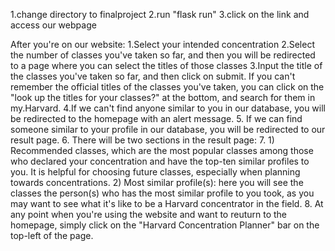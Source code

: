 1.change directory to finalproject
2.run "flask run"
3.click on the link and access our webpage

After you're on our website:
1.Select your intended concentration
2.Select the number of classes you've taken so far, and then you will be redirected to a page where you can select the titles of those classes
3.Input the title of the classes you've taken so far, and then click on submit. If you can't remember the official titles of the classes you've taken, you can click on the "look up the titles for your classes?" at the bottom, and search for them in my.Harvard.
4.If we can't find anyone similar to you in our database, you will be redirected to the homepage with an alert message.
5. If we can find someone similar to your profile in our database, you will be redirected to our result page.
6. There will be two sections in the result page:
7. 1) Recommended classes, which are the most popular classes among those who declared your concentration and have the top-ten similar profiles to you.
   It is helpful for choosing future classes, especially when planning towards concentrations.
   2) Most similar profile(s): here you will see the classes the person(s) who has the most similar profile to you took, as you may want to see what it's like to be a Harvard concentrator in the field.
8. At any point when you're using the website and want to reuturn to the homepage, simply click on the "Harvard Concentration Planner" bar on the top-left of the page.